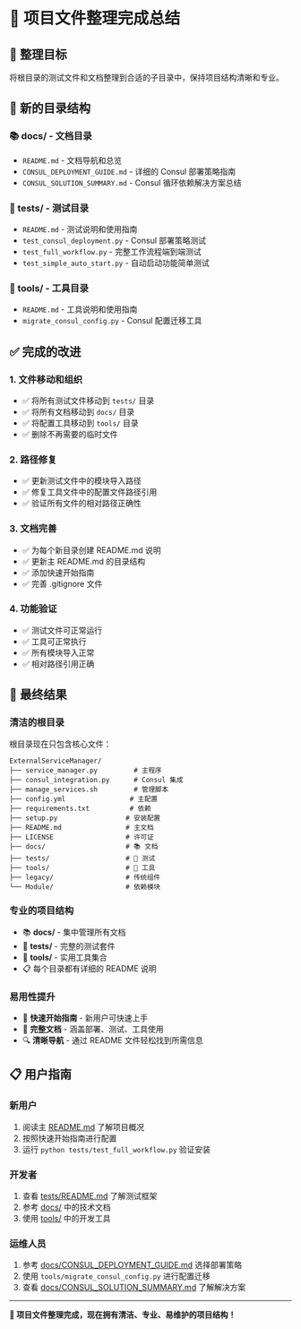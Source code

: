 # 📁 项目文件整理完成总结

## 🎯 整理目标
将根目录的测试文件和文档整理到合适的子目录中，保持项目结构清晰和专业。

## 📂 新的目录结构

### 📚 docs/ - 文档目录
- `README.md` - 文档导航和总览
- `CONSUL_DEPLOYMENT_GUIDE.md` - 详细的 Consul 部署策略指南  
- `CONSUL_SOLUTION_SUMMARY.md` - Consul 循环依赖解决方案总结

### 🧪 tests/ - 测试目录
- `README.md` - 测试说明和使用指南
- `test_consul_deployment.py` - Consul 部署策略测试
- `test_full_workflow.py` - 完整工作流程端到端测试
- `test_simple_auto_start.py` - 自动启动功能简单测试

### 🔧 tools/ - 工具目录  
- `README.md` - 工具说明和使用指南
- `migrate_consul_config.py` - Consul 配置迁移工具

## ✅ 完成的改进

### 1. 文件移动和组织
- ✅ 将所有测试文件移动到 `tests/` 目录
- ✅ 将所有文档移动到 `docs/` 目录  
- ✅ 将配置工具移动到 `tools/` 目录
- ✅ 删除不再需要的临时文件

### 2. 路径修复
- ✅ 更新测试文件中的模块导入路径
- ✅ 修复工具文件中的配置文件路径引用
- ✅ 验证所有文件的相对路径正确性

### 3. 文档完善
- ✅ 为每个新目录创建 README.md 说明
- ✅ 更新主 README.md 的目录结构
- ✅ 添加快速开始指南
- ✅ 完善 .gitignore 文件

### 4. 功能验证
- ✅ 测试文件可正常运行
- ✅ 工具可正常执行  
- ✅ 所有模块导入正常
- ✅ 相对路径引用正确

## 🎉 最终结果

### 清洁的根目录
根目录现在只包含核心文件：
```
ExternalServiceManager/
├── service_manager.py         # 主程序
├── consul_integration.py      # Consul 集成
├── manage_services.sh         # 管理脚本
├── config.yml                # 主配置
├── requirements.txt          # 依赖
├── setup.py                 # 安装配置
├── README.md                # 主文档
├── LICENSE                  # 许可证
├── docs/                    # 📚 文档
├── tests/                   # 🧪 测试  
├── tools/                   # 🔧 工具
├── legacy/                  # 传统组件
└── Module/                  # 依赖模块
```

### 专业的项目结构
- 📚 **docs/** - 集中管理所有文档
- 🧪 **tests/** - 完整的测试套件
- 🔧 **tools/** - 实用工具集合
- 📋 每个目录都有详细的 README 说明

### 易用性提升
- 🚀 **快速开始指南** - 新用户可快速上手
- 📖 **完整文档** - 涵盖部署、测试、工具使用
- 🔍 **清晰导航** - 通过 README 文件轻松找到所需信息

## 📋 用户指南

### 新用户
1. 阅读主 [README.md](../README.md) 了解项目概况
2. 按照快速开始指南进行配置
3. 运行 `python tests/test_full_workflow.py` 验证安装

### 开发者  
1. 查看 [tests/README.md](../tests/README.md) 了解测试框架
2. 参考 [docs/](../docs/) 中的技术文档
3. 使用 [tools/](../tools/) 中的开发工具

### 运维人员
1. 参考 [docs/CONSUL_DEPLOYMENT_GUIDE.md](../docs/CONSUL_DEPLOYMENT_GUIDE.md) 选择部署策略
2. 使用 `tools/migrate_consul_config.py` 进行配置迁移
3. 查看 [docs/CONSUL_SOLUTION_SUMMARY.md](../docs/CONSUL_SOLUTION_SUMMARY.md) 了解解决方案

---

**🎯 项目文件整理完成，现在拥有清洁、专业、易维护的项目结构！**
